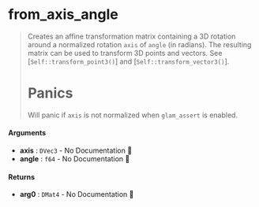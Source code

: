 # from\_axis\_angle

>  Creates an affine transformation matrix containing a 3D rotation around a normalized
>  rotation `axis` of `angle` (in radians).
>  The resulting matrix can be used to transform 3D points and vectors. See
>  [`Self::transform_point3()`] and [`Self::transform_vector3()`].
>  # Panics
>  Will panic if `axis` is not normalized when `glam_assert` is enabled.

#### Arguments

- **axis** : `DVec3` \- No Documentation 🚧
- **angle** : `f64` \- No Documentation 🚧

#### Returns

- **arg0** : `DMat4` \- No Documentation 🚧